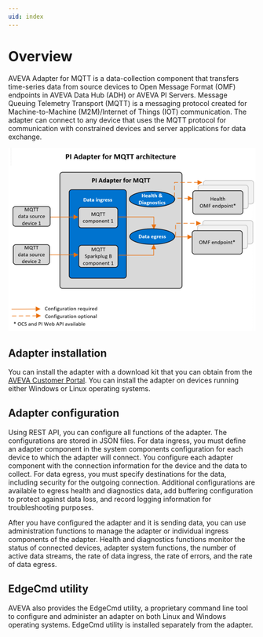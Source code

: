 ```yaml
---
uid: index
---
```


# Overview

AVEVA Adapter for MQTT is a data-collection component that transfers time-series data from source devices to Open Message Format (OMF) endpoints in AVEVA Data Hub (ADH) or AVEVA PI Servers. Message Queuing Telemetry Transport (MQTT) is a messaging protocol created for Machine-to-Machine (M2M)/Internet of Things (IOT) communication. The adapter can connect to any device that uses the MQTT protocol for communication with constrained devices and server applications for data exchange.

![PI Adapter for MQTT architecture](images/pi-adapter-for-mqtt-architecture-diagram.png)

## Adapter installation

You can install the adapter with a download kit that you can obtain from the [AVEVA Customer Portal](https://my.osisoft.com/). You can install the adapter on devices running either Windows or Linux operating systems.

## Adapter configuration

Using REST API, you can configure all functions of the adapter. The configurations are stored in JSON files. For data ingress, you must define an adapter component in the system components configuration for each device to which the adapter will connect. You configure each adapter component with the connection information for the device and the data to collect. For data egress, you must specify destinations for the data, including security for the outgoing connection. Additional configurations are available to egress health and diagnostics data, add buffering configuration to protect against data loss, and record logging information for troubleshooting purposes.

After you have configured the adapter and it is sending data, you can use administration functions to manage the adapter or individual ingress components of the adapter. Health and diagnostics functions monitor the status of connected devices, adapter system functions, the number of active data streams, the rate of data ingress, the rate of errors, and the rate of data egress.

## EdgeCmd utility

AVEVA also provides the EdgeCmd utility, a proprietary command line tool to configure and administer an adapter on both Linux and Windows operating systems. EdgeCmd utility is installed separately from the adapter.
